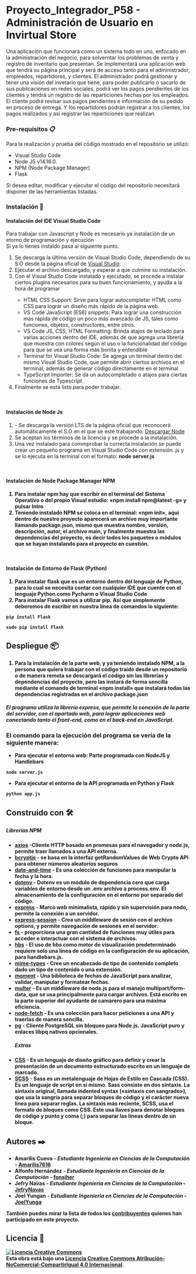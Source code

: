 # Proyecto_Integrador_P58 - Administración de Usuario en Invirtual Store 

Una aplicación que funcionará como un sistema todo en uno, enfocado en la administración del negocio, para solverntar los problemas de venta y registro de inventario que presentan. Se implementará una aplicación web que tendrá su página principal y será de acceso tanto para el administrador, empleados, repartidores, y clientes. El administrador podrá gestionar y tener una visión del invetario que tiene, para poder publicarlo o sacarlo de sus publicaciones en redes sociales, podrá ver los pagos pendientes de los clientes y tendrá un registro de las reparticiones hechas por los empleados.  El cliente podrá revisar sus pagos pendientes e información de su pedido en proceso de entrega. Y los repartidores podrán registrar a los clientes, los pagos realizados y así registrar las reparticiones que realizan. 


### Pre-requisitos 📋

Para la realización y prueba del código mostrado en el repositorio se utilizó:
<ul>
  <li>Visual Studio Code</li>
  <li>Node JS  v14.16.0.</li>
  <li>NPM (Node Package Manager)</li>
  <li>Flask</li>
</ul>
Si desea editar, modificar y ejecutar el código del repositorio necesitará disponer de las herramientas listadas. <br/>

### Instalación 🔧

<h4>Instalación del IDE Visual Studio Code</h4>
<p>Para trabajar con Javascript y Node es necesario ya instalación de un etorno de programación y ejecución <br/>
Si ya lo tienes instaldo pasa al siguiente punto.</p>
<ol>
<li>Se descarga  la última versión de Visual Studio Code, dependiendo de su S.O desde la  página oficial de <a href="https://code.visualstudio.com/Download">Visual Studio</a>. </li>
<li>Ejecutar el archivo descargado, y esperar a que culmine su instalación.</li>
<li>Con el Visual Studio Code instalado y ejecutado, se procede a instalar ciertos plugins necesarios para su buen funcionamiento, y ayuda a la hora de programar</li>
<ul>
<li>HTML CSS Support: Sirve para lograr autocompletar HTML como CSS para lograr un diseño más rápido de la página web. </li>
<li>VS Code JavaScript (ES6) snippets: Para lograr una construcción más rápida de código un poco más avanzado de JS, tales como funciones, objetos, constructores, entre otros. </li>
<li>VS Code JS, CSS, HTML Formatting: Brinda atajos de teclado para varias acciones dentro del IDE, además de que agrega una librería que muestra con colores según el uso o la funcionalidad del código para que se vea una forma más bonita y entendible</li>
<li>Terminal for Visual Studio Code: Se agrega un terminal dentro del mismo Visual Studio Code, que permite abrir ciertos archivos en el terminal, además de generar código directamente en el terminal</li>
<li>TypeScript Importer: Se da un autocompletado o atajos para ciertas funciones de Typescript. </li>
</ul>
<li>Finalmente se está listo para poder trabajar.</li>
</ol>

<br/>
<h4>Instalación de Node Js</h4>
<ol>
<li>-	Se descarga la versión LTS de la página oficial que reconocerá automáticamente el S.O en el que se esté trabajando:  <a href="https://nodejs.org/es/"> Descargar Node </a>
<li>Se aceptan los términos de la licencia y se procede a la instalación.</li>
<li>Una vez instalado para commprobar la correcta instalación se puede crear un pequeño programa en Visual Studio Code con extensión .js y se lo ejecuta en la terminal con el formato: <b>node server.js<b> </li>
  </ol> 
  
<br/>
<h4>Instalación de Node Package Manager NPM</h4>
<ol>
  <li>Para instalar npm hay que escribir en el terminal del Sistema Operativo o del propio Visual estudio:  «npm install npm@latest -g» y pulsar Intro</li>
  <li>Teniendo instalado NPM se coloca en el terminal: «npm init», aquí dentro de nuestro proyecto aparecerá un archivo muy importante llamando package.json, mismo que muestra nombre, versión, descripción, autor, el archivo main, y finalmente muestra las dependencias del proyecto, es decir todos los paquetes o módulos que se hayan instalando para el proyecto en cuestión. </li>
  </ol>
  
  <br/>
<h4>Instalación de Entorno de Flask (Python)</h4>
<ol>
  <li>Para instalar flask que es un entorno dentro del lenguaje de Python, para lo cual se necesita contar con cualquier IDE que cuente con el lenguaje Python como <b>Pycharm</b> o <b>Visual Studio Code</b>  </li>
  <li>Para instalar Flask vamos a utilizar pip. Así que simplemente deberemos de escribir en nuestra línea de comandos lo siguiente: </li>
</ol>
  
```
pip install Flask
``` 
  
```
sudo pip install Flask
```   

## Despliegue 📦
<ol>
  <li> Para la instalación de la parte web, y ya teniendo instalado NPM,  a la persona que quiera trabajar con el código traído desde un repositorio o de manera remota se descargará el código sin las librerías y dependencias del proyecto, pero las instará de forma sencilla mediante el comando de terminal «npm install»  que instalará todas las dependencias registradas en el archivo package.json</li>
 </ol>
  <h5> El programa utiliza la librería express, que permite la conexión de la parte del servidor, con el apartado web, para lograr aplicaciones web conectando tanto el front-end, como en el back-end en JavaScript. </h5>
  <h3> El comando para la ejecución del programa se vería de la siguiente manera: </h3> 
  
  <ul>
    <li> Para ejecutar el entorno web: Parte programada con NodeJS y Handlebars </li>
  </ul>
  
```
node server.js
```
   <ul>
    <li> Para ejecutar el entorno de la API programada en Python y Flask </li>
  </ul> 
  
```
python app.js
```

## Construido con 🛠️

  <h5> Librerías NPM </h5>

* [axios](https://www.npmjs.com/package/axios) -Cliente HTTP basado en promesas para el navegador y node.js, permite traer llamados a una API externa.
* [bcryptjs](https://www.npmjs.com/package/bcryptjs) - se basa en la interfaz getRandomValues ​​de Web Crypto API para obtener números aleatorios seguros
* [date-and-time](https://www.npmjs.com/package/date-and-time) - Es  una colección de funciones para manipular la fecha y la hora.
* [dotenv](https://www.npmjs.com/package/dotenv) - Dotenv es un módulo de dependencia cero que carga variables de entorno desde un .env archivo a process.env. El almacenamiento de la configuración en el entorno por separado del código.
* [express](https://www.npmjs.com/package/express) - Marco web minimalista, rápido y sin supervisión para nodo, permite la conexión a un servidor.
* [express-session](https://www.npmjs.com/package/express-session) - Crea un middleware de sesión con el archivo options, y permite navegación de sesiones en el servidor.
* [fs](https://nodejs.dev/learn/the-nodejs-fs-module) -  proporciona una gran cantidad de funciones muy útiles para acceder e interactuar con el sistema de archivos.
* [hbs](https://www.npmjs.com/package/hbs) - El uso de hbs como motor de visualización predeterminado requiere solo una línea de código en la configuración de su aplicación, para handlebars.js.
* [mime-types](https://www.npmjs.com/package/mime-types) - Cree un encabezado de tipo de contenido completo dado un tipo de contenido o una extensión.
* [moment](https://www.npmjs.com/package/moment) - Una biblioteca de fechas de JavaScript para analizar, validar, manipular y formatear fechas. 
* [multer](https://www.npmjs.com/package/multer) - Es un middleware de node.js para el manejo multipart/form-data, que se usa principalmente para cargar archivos. Está escrito en la parte superior del ayudante de camarero para una máxima eficiencia.
* [node-fetch](https://www.npmjs.com/package/node-fetch) - Es  una colección para hacer peticiones a una API y traerlas de manera sencilla.
* [pg](https://www.npmjs.com/package/pg) - Cliente PostgreSQL sin bloqueo para Node.js. JavaScript puro y enlaces libpq nativos opcionales.
  <h5> Extras </h5>
* [CSS](https://www.w3schools.com/css/) - Es un lenguaje de diseño gráfico para definir y crear la presentación de un documento estructurado escrito en un lenguaje de marcado.
* [SCSS](https://sass-lang.com/) - Sass es un metalenguaje de Hojas de Estilo en Cascada (CSS). Es un lenguaje de script en sí mismo. Sass consiste en dos sintaxis. La sintaxis original, llamada indented syntax («sintaxis con sangrado»), que usa la sangría para separar bloques de código y el carácter nueva línea para separar reglas. La sintaxis más reciente, SCSS, usa el formato de bloques como CSS. Este usa llaves para denotar bloques de código y punto y coma (;) para separar las líneas dentro de un bloque. 
  

  
## Autores ✒️

* **Amarilis Cueva** - *Estudiante Ingeniería en Ciencias de la Computación* - [Amarilis7616](https://github.com/Amarilis7616)
* **Alfonfo Hernández** - *Estudiante Ingeniería en Ciencias de la Computación* - [fonsiher](https://github.com/fonsiher)
* **Jefry Navas** - *Estudiante Ingeniería en Ciencias de la Computación* - [JefryNavas](https://github.com/JefryNavas)
* **Joel Yungan** - *Estudiante Ingeniería en Ciencias de la Computación* - [JoelYunga](https://github.com/JoelYunga)

También puedes mirar la lista de todos los [contribuyentes](https://github.com/your/project/contributors) quíenes han participado en este proyecto. 

## Licencia 📄

<a rel="license" href="http://creativecommons.org/licenses/by-nc-sa/4.0/"><img alt="Licencia Creative Commons" style="border-width:0" src="https://i.creativecommons.org/l/by-nc-sa/4.0/88x31.png" /></a><br />Esta obra está bajo una <a rel="license" href="http://creativecommons.org/licenses/by-nc-sa/4.0/">Licencia Creative Commons Atribución-NoComercial-CompartirIgual 4.0 Internacional</a>.
